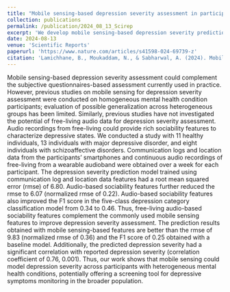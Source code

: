```yaml
---
title: "Mobile sensing-based depression severity assessment in participants with heterogeneous mental health conditions"
collection: publications
permalink: /publication/2024_08_13_Scirep
excerpt: 'We develop mobile sensing-based depression severity prediction in a cohort of healthy, depressed, and psychotic individuals.'
date: 2024-08-13
venue: 'Scientific Reports'
paperurl: 'https://www.nature.com/articles/s41598-024-69739-z'
citation: 'Lamichhane, B., Moukaddam, N., & Sabharwal, A. (2024). Mobile sensing-based depression severity assessment in participants with heterogeneous mental health conditions. Scientific Reports, 14(1), 2024'
---
```


Mobile sensing-based depression severity assessment could complement the subjective questionnaires-based assessment currently used in practice. However, previous studies on mobile sensing for depression severity assessment were conducted on homogeneous mental health condition participants; evaluation of possible generalization across heterogeneous groups has been limited. Similarly, previous studies have not investigated the potential of free-living audio data for depression severity assessment. Audio recordings from free-living could provide rich sociability features to characterize depressive states. We conducted a study with 11 healthy individuals, 13 individuals with major depressive disorder, and eight individuals with schizoaffective disorders. Communication logs and location data from the participants’ smartphones and continuous audio recordings of free-living from a wearable audioband were obtained over a week for each participant. The depression severity prediction model trained using communication log and location data features had a root mean squared error (rmse) of 6.80. Audio-based sociability features further reduced the rmse to 6.07 (normalized rmse of 0.22). Audio-based sociability features also improved the F1 score in the five-class depression category classification model from 0.34 to 0.46. Thus, free-living audio-based sociability features complement the commonly used mobile sensing features to improve depression severity assessment. The prediction results obtained with mobile sensing-based features are better than the rmse of 9.83 (normalized rmse of 0.36) and the F1 score of 0.25 obtained with a baseline model. Additionally, the predicted depression severity had a significant correlation with reported depression severity (correlation coefficient of 0.76, 
0.001). Thus, our work shows that mobile sensing could model depression severity across participants with heterogeneous mental health conditions, potentially offering a screening tool for depressive symptoms monitoring in the broader population.